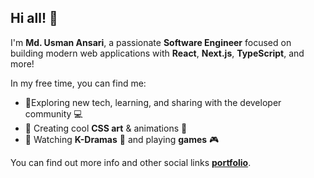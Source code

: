 ## **Hi all!** 👋

I'm **Md. Usman Ansari**, a passionate **Software Engineer** focused on building modern web applications with **React**, **Next.js**, **TypeScript**, and more!

In my free time, you can find me:

- 🌴Exploring new tech, learning, and sharing with the developer community 💻
- 🎨 Creating cool **CSS art** & animations 🌸
- 🎥 Watching **K-Dramas** 🎥 and playing **games** 🎮

You can find out more info and other social links [**portfolio**](https://mdusmanansari.com).
